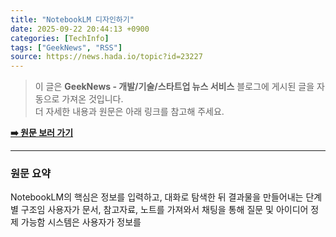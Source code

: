 ```yaml
---
title: "NotebookLM 디자인하기"
date: 2025-09-22 20:44:13 +0900
categories: [TechInfo]
tags: ["GeekNews", "RSS"]
source: https://news.hada.io/topic?id=23227
---
```

> 이 글은 **GeekNews - 개발/기술/스타트업 뉴스 서비스** 블로그에 게시된 글을 자동으로 가져온 것입니다. <br>
> 더 자세한 내용과 원문은 아래 링크를 참고해 주세요.

[**➡️ 원문 보러 가기**](https://news.hada.io/topic?id=23227)

---

### 원문 요약
NotebookLM의 핵심은 정보를 입력하고, 대화로 탐색한 뒤 결과물을 만들어내는 단계별 구조임 사용자가 문서, 참고자료, 노트를 가져와서 채팅을 통해 질문 및 아이디어 정제 가능함 시스템은 사용자가 정보를
